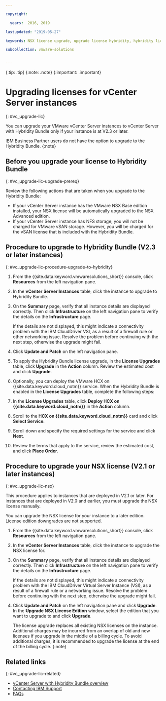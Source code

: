 ```yaml
---

copyright:

  years:  2016, 2019

lastupdated: "2019-05-27"

keywords: NSX license upgrade, upgrade license hybridity, hybridity license

subcollection: vmware-solutions


---
```


{:tip: .tip}
{:note: .note}
{:important: .important}

# Upgrading licenses for vCenter Server instances
{: #vc_upgrade-lic}

You can upgrade your VMware vCenter Server instances to vCenter Server with Hybridity Bundle only if your instance is at V2.3 or later.

IBM Business Partner users do not have the option to upgrade to the Hybridity Bundle.
{:note}

## Before you upgrade your license to Hybridity Bundle
{: #vc_upgrade-lic-upgrade-prereq}

Review the following actions that are taken when you upgrade to the Hybridity Bundle:

* If your vCenter Server instance has the VMware NSX Base edition installed, your NSX license will be automatically upgraded to the NSX Advanced edition.
* If your vCenter Server instance has NFS storage, you will not be charged for VMware vSAN storage. However, you will be charged for the vSAN license that is included with the Hybridity Bundle.

## Procedure to upgrade to Hybridity Bundle (V2.3 or later instances)
{: #vc_upgrade-lic-procedure-upgrade-to-hybridity}

1. From the {{site.data.keyword.vmwaresolutions_short}} console, click **Resources** from the left navigation pane.
2. In the **vCenter Server Instances** table, click the instance to upgrade to Hybridity Bundle.
3. On the **Summary** page, verify that all instance details are displayed correctly. Then click **Infrastructure** on the left navigation pane to verify the details on the **Infrastructure** page.

   If the details are not displayed, this might indicate a connectivity problem with the IBM CloudDriver VSI, as a result of a firewall rule or other networking issue. Resolve the problem before continuing with the next step, otherwise the upgrade might fail.

4. Click **Update and Patch** on the left navigation pane.
5. To apply the Hybridity Bundle license upgrade, in the **License Upgrades** table, click **Upgrade** in the **Action** column. Review the estimated cost and click **Upgrade**.
6. Optionally, you can deploy the VMware HCX on {{site.data.keyword.cloud_notm}} service. When the Hybridity Bundle is enabled in the **License Upgrades** table, complete the following steps:
  1. In the **License Upgrades** table, click **Deploy HCX on {{site.data.keyword.cloud_notm}}** in the **Action** column.
  2. Scroll to the **HCX on {{site.data.keyword.cloud_notm}}** card and click **Select Service**.
  3. Scroll down and specify the required settings for the service and click **Next**.
  4. Review the terms that apply to the service, review the estimated cost, and click **Place Order**.

## Procedure to upgrade your NSX license (V2.1 or later instances)
{: #vc_upgrade-lic-nsx}

This procedure applies to instances that are deployed in V2.1 or later. For instances that are deployed in V2.0 and earlier, you must upgrade the NSX license manually.

You can upgrade the NSX license for your instance to a later edition. License edition downgrades are not supported.

1. From the {{site.data.keyword.vmwaresolutions_short}} console, click **Resources** from the left navigation pane.
2. In the **vCenter Server Instances** table, click the instance to upgrade the NSX license for.
3. On the **Summary** page, verify that all instance details are displayed correctly. Then click **Infrastructure** on the left navigation pane to verify the details on the **Infrastructure** page.

   If the details are not displayed, this might indicate a connectivity problem with the IBM CloudDriver Virtual Server Instance (VSI), as a result of a firewall rule or a networking issue. Resolve the problem before continuing with the next step, otherwise the upgrade might fail.

4. Click **Update and Patch** on the left navigation pane and click **Upgrade**. In the **Upgrade NSX License Edition** window, select the edition that you want to upgrade to and click **Upgrade**.

   The license upgrade replaces all existing NSX licenses on the instance. Additional charges may be incurred from an overlap of old and new licenses if you upgrade in the middle of a billing cycle. To avoid additional charges, it is recommended to upgrade the license at the end of the billing cycle.
   {:note}

## Related links
{: #vc_upgrade-lic-related}

* [vCenter Server with Hybridity Bundle overview](/docs/services/vmwaresolutions/services?topic=vmware-solutions-vc_hybrid_overview#vc_hybrid_overview)
* [Contacting IBM Support](/docs/services/vmwaresolutions/vmonic?topic=vmware-solutions-trbl_support)
* [FAQs](/docs/services/vmwaresolutions/vmonic?topic=vmware-solutions-faq)
